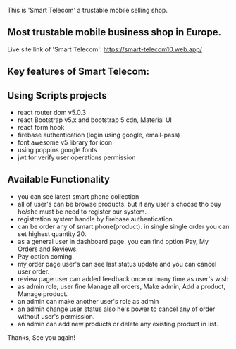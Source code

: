 This is 'Smart Telecom' a trustable mobile selling shop.

## Most trustable mobile business shop in Europe.
Live site link of 'Smart Telecom': https://smart-telecom10.web.app/


## Key features of Smart Telecom:
## Using Scripts projects
- react router dom v5.0.3
- react Bootstrap v5.x and bootstrap 5 cdn, Material UI
- react form hook
- firebase authentication (login using google, email-pass) 
- font awesome v5 library for icon
- using poppins google fonts
- jwt for verify user operations permission

## Available Functionality
- you can see latest smart phone collection
- all of user's can be browse products. but if any user's choose tho buy he/she must be need to register our system.
- registration system handle by firebase authentication.
- can be order any of smart phone(product). in single single order you can set highest quantity 20.
- as a general user in dashboard page. you can find option Pay, My Orders and Reviews.
- Pay option coming.
- my order page user's can see last status update and you can cancel user order.
- review page user can added feedback once or many time as user's wish
- as admin role, user fine Manage all orders, Make admin, Add a product, Manage product.
- an admin can make another user's role as admin
- an admin change user status also he's power to cancel any of order without user's permission. 
- an admin can add new products or delete any existing product in list. 

Thanks, See you again!